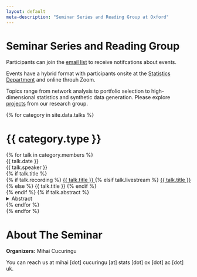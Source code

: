 ```yaml
---
layout: default
meta-description: "Seminar Series and Reading Group at Oxford"
---
```


# Seminar Series and Reading Group

Participants can join the [email list](https://groups.google.com/forum/#!forum/stanford-mlsys-seminars/join) to receive notifcations about events. 

Events have a hybrid format with participants onsite at the [Statistics Department](https://www.stats.ox.ac.uk/) and online throuh Zoom. 

Topics range from network analysis to portfolio selection to high-dimensional statistics and synthetic data generation. Please explore [projects](https://www.stats.ox.ac.uk/~cucuring/fin.htm) from our research group. 


{% for category in site.data.talks %}
# {{ category.type }}
<div class="talk-list">
  {% for talk in category.members %}
  <div class="talk list-group-item">
  <div class="talk-date">{{ talk.date }}</div>
  <div class="talk-presenter">{{ talk.speaker }}</div>
  {% if talk.title %}
  <div>
    {% if talk.recording %}
      <span><a class="talk-title-link" href="{{ talk.recording }}">{{ talk.title }} <i class="bi bi-box-arrow-up-right"></i></a></span>
    {% elsif talk.livestream %}
      <span><a class="talk-title-link" href="{{ talk.livestream }}">{{ talk.title }} <i class="bi bi-box-arrow-up-right"></i></a></span>
    {% else %}
      <span>{{ talk.title }}</span>
    {% endif %}
  </div>
  {% endif %}
  {% if talk.abstract %}
    <details>
    <summary>Abstract</summary>
    {{ talk.abstract }}
    
    {% if talk.bio %}
    <br><br>
    <strong>Bio: </strong> {{ talk.bio }}
    {% endif %}

    {% if talk.recording %}
      <br><br>
      <strong><a href="{{ talk.recording }}">Video Link</a></strong>
    {% elsif talk.livestream %}
      <br><br>
      <strong><a href="{{ talk.livestream }}">Livestream Link</a></strong>
    {% endif %}
    </details>
  {% endif %}
  </div>
  {% endfor %}
</div>
{% endfor %}

# About The Seminar

**Organizers:** Mihai Cucuringu 

You can reach us at mihai [dot] cucuringu [at] stats [dot] ox [dot] ac [dot] uk.

